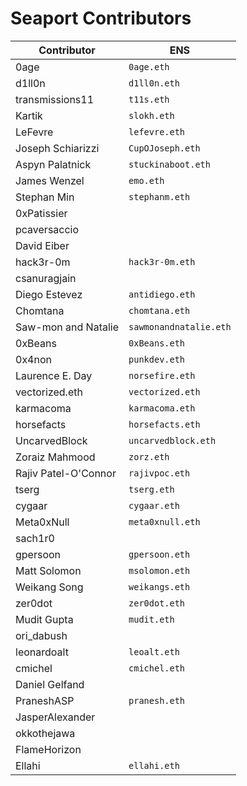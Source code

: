 # Seaport Contributors

Contributor                    | ENS
------------------------------ | ------------------------------
0age                           | `0age.eth`
d1ll0n                         | `d1ll0n.eth`
transmissions11                | `t11s.eth`
Kartik                         | `slokh.eth`
LeFevre                        | `lefevre.eth`
Joseph Schiarizzi              | `CupOJoseph.eth`
Aspyn Palatnick                | `stuckinaboot.eth`
James Wenzel                   | `emo.eth`
Stephan Min                    | `stephanm.eth`
0xPatissier                    |
pcaversaccio                   |
David Eiber                    |
hack3r-0m                      | `hack3r-0m.eth`
csanuragjain                   |
Diego Estevez                  | `antidiego.eth`
Chomtana                       | `chomtana.eth`
Saw-mon and Natalie            | `sawmonandnatalie.eth`
0xBeans                        | `0xBeans.eth`
0x4non                         | `punkdev.eth`
Laurence E. Day                | `norsefire.eth`
vectorized.eth                 | `vectorized.eth`
karmacoma                      | `karmacoma.eth`
horsefacts                     | `horsefacts.eth`
UncarvedBlock                  | `uncarvedblock.eth`
Zoraiz Mahmood                 | `zorz.eth`
Rajiv Patel-O'Connor           | `rajivpoc.eth`
tserg                          | `tserg.eth`
cygaar                         | `cygaar.eth`
Meta0xNull                     | `meta0xnull.eth`
sach1r0                        |
gpersoon                       | `gpersoon.eth`
Matt Solomon                   | `msolomon.eth`
Weikang Song                   | `weikangs.eth`
zer0dot                        | `zer0dot.eth`
Mudit Gupta                    | `mudit.eth`
ori_dabush                     |
leonardoalt                    | `leoalt.eth`
cmichel                        | `cmichel.eth`
Daniel Gelfand                 |
PraneshASP                     | `pranesh.eth`
JasperAlexander                |
okkothejawa                    |
FlameHorizon                   |
Ellahi                         | `ellahi.eth`
